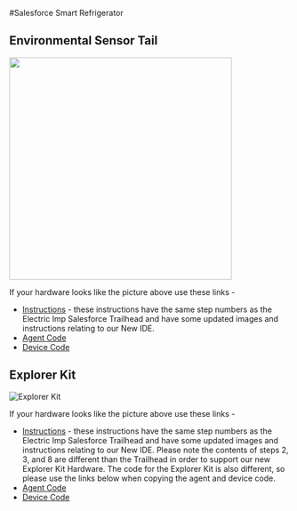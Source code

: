 #Salesforce Smart Refrigerator

## Environmental Sensor Tail

<img src="http://i.imgur.com/erBvo7d.jpg" width="400">

If your hardware looks like the picture above use these links -

* [Instructions](https://github.com/electricimp/Salesforce/blob/master/examples/SmartRefrigerator/EnvTailInstructions.md) - these instructions have the same step numbers as the Electric Imp Salesforce Trailhead and have some updated images and instructions relating to our New IDE.
* [Agent Code](https://raw.githubusercontent.com/electricimp/Salesforce/master/examples/SmartRefrigerator/SmartRefrigerator_Salesforce.agent.nut)
* [Device Code](https://raw.githubusercontent.com/electricimp/Salesforce/master/examples/SmartRefrigerator/SmartRefrigerator_Salesforce.device.nut)


## Explorer Kit

![Explorer Kit](http://i.imgur.com/6JssX74.png)

If your hardware looks like the picture above use these links -

* [Instructions](https://github.com/electricimp/Salesforce/blob/master/examples/SmartRefrigerator/ExplorerKitInstructions.md) - these instructions have the same step numbers as the Electric Imp Salesforce Trailhead and have some updated images and instructions relating to our New IDE. Please note the contents of steps 2, 3, and 8 are different than the Trailhead in order to support our new Explorer Kit Hardware.  The code for the Explorer Kit is also different, so please use the links below when copying the agent and device code.
* [Agent Code](https://raw.githubusercontent.com/electricimp/Salesforce/master/examples/SmartRefrigerator/SmartRefrigerator_ExplorerKit_Salesforce.agent.nut)
* [Device Code](https://raw.githubusercontent.com/electricimp/Salesforce/master/examples/SmartRefrigerator/SmartRefrigerator_ExplorerKit_Salesforce.device.nut)